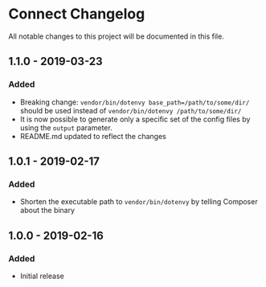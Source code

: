 # Connect Changelog

All notable changes to this project will be documented in this file.

## 1.1.0 - 2019-03-23
### Added
* Breaking change: `vendor/bin/dotenvy base_path=/path/to/some/dir/` should be used instead of `vendor/bin/dotenvy /path/to/some/dir/`
* It is now possible to generate only a specific set of the config files by using the `output` parameter.
* README.md updated to reflect the changes

## 1.0.1 - 2019-02-17
### Added
* Shorten the executable path to `vendor/bin/dotenvy` by telling Composer about the binary

## 1.0.0 - 2019-02-16
### Added
* Initial release
